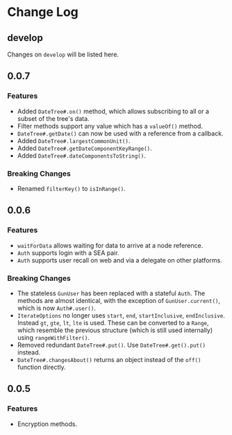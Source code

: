 # Change Log

## develop

Changes on `develop` will be listed here.

## 0.0.7

### Features

- Added `DateTree#.on()` method, which allows subscribing to all or a subset of
the tree's data.
- Filter methods support any value which has a `valueOf()` method.
- `DateTree#.getDate()` can now be used with a reference from a callback.
- Added `DateTree#.largestCommonUnit()`.
- Added `DateTree#.getDateComponentKeyRange()`.
- Added `DateTree#.dateComponentsToString()`.

### Breaking Changes

- Renamed `filterKey()` to `isInRange()`.

## 0.0.6

### Features

- `waitForData` allows waiting for data to arrive at a node reference.
- `Auth` supports login with a SEA pair.
- `Auth` supports user recall on web and via a delegate on other platforms.

### Breaking Changes

- The stateless `GunUser` has been replaced with a stateful `Auth`. The methods are almost
identical, with the exception of `GunUser.current()`, which is now `Auth#.user()`.
- `IterateOptions` no longer uses `start`, `end`, `startInclusive`, `endInclusive`. Instead
`gt`, `gte`, `lt`, `lte` is used. These can be converted to a `Range`, which resemble the previous
structure (which is still used internally) using `rangeWithFilter()`.
- Removed redundant `DateTree#.put()`. Use `DateTree#.get().put()` instead.
- `DateTree#.changesAbout()` returns an object instead of the `off()` function directly.

## 0.0.5

### Features

- Encryption methods.
